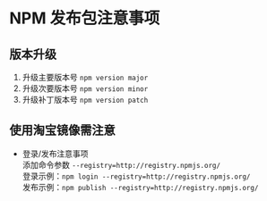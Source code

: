 # NPM 发布包注意事项
## 版本升级
1. 升级主要版本号 `npm version major`  
2. 升级次要版本号 `npm version minor`  
3. 升级补丁版本号 `npm version patch`  

## 使用淘宝镜像需注意  
- 登录/发布注意事项    
添加命令参数 `--registry=http://registry.npmjs.org/`  
登录示例：`npm login --registry=http://registry.npmjs.org/`  
发布示例：`npm publish --registry=http://registry.npmjs.org/`  
